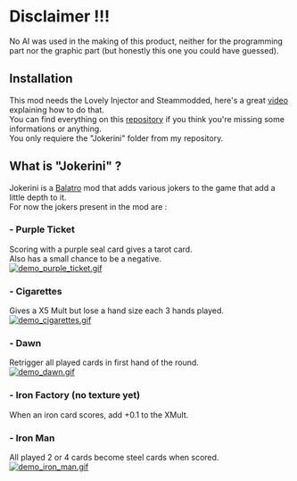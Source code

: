 # Disclaimer !!!

No AI was used in the making of this product, neither for the programming part nor the graphic part (but honestly this one you could have guessed).

## Installation
This mod needs the Lovely Injector and Steammodded, here's a great [video](https://www.youtube.com/watch?v=uDfxnwHO134) explaining how to do that.<br>
You can find everything on this [repository](https://github.com/Steamodded/smods) if you think you're missing some informations or anything.<br>
You only requiere the "Jokerini" folder from my repository.

## What is "Jokerini" ?

Jokerini is a [Balatro](https://store.steampowered.com/app/2379780/Balatro/?l=french) mod that adds various jokers to the game that add a little depth to it.<br>
For now the jokers present in the mod are :

### - Purple Ticket
Scoring with a purple seal card gives a tarot card.<br>
Also has a small chance to be a negative.<br>
[![demo_purple_ticket.gif](https://github.com/Rockmard/Balatro-Jokerini/blob/main/srcs/demo/purple_ticket.gif?raw=true)]()

### - Cigarettes
Gives a X5 Mult but lose a hand size each 3 hands played.<br>
[![demo_cigarettes.gif](https://github.com/Rockmard/Balatro-Jokerini/blob/main/srcs/demo/cigarettes.gif?raw=true)]()

### - Dawn
Retrigger all played cards in first hand of the round.<br>
[![demo_dawn.gif](https://github.com/Rockmard/Balatro-Jokerini/blob/main/srcs/demo/dawn.gif)]()

### - Iron Factory (no texture yet)
When an iron card scores, add +0.1 to the XMult.

### - Iron Man
All played 2 or 4 cards become steel cards when scored.<br>
[![demo_iron_man.gif](https://github.com/Rockmard/Balatro-Jokerini/blob/main/srcs/demo/iron_man.gif)]()
